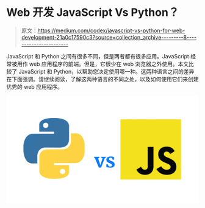 # Web 开发 JavaScript Vs Python？

> 原文：<https://medium.com/codex/javascript-vs-python-for-web-development-21a0c17590c3?source=collection_archive---------8----------------------->

JavaScript 和 Python 之间有很多不同，但是两者都有很多应用。JavaScript 经常被用作 web 应用程序的前端。但是，它很少在 web 浏览器之外使用。本文比较了 JavaScript 和 Python，以帮助您决定使用哪一种。这两种语言之间的差异在下面强调。请继续阅读，了解这两种语言的不同之处，以及如何使用它们来创建优秀的 web 应用程序。

![](img/5de95d97e615b463fb72f1ee06324c02.png)